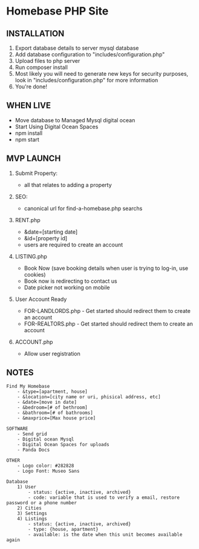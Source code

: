 # Homebase PHP Site

## INSTALLATION
 1) Export database details to server mysql database
 2) Add database configuration to "includes/configuration.php"
 3) Upload files to php server
 4) Run composer install
 5) Most likely you will need to generate new keys for security purposes, look in "includes/configuration.php" for more information
 5) You're done!

## WHEN LIVE
 - Move database to Managed Mysql digital ocean
 - Start Using Digital Ocean Spaces
 - npm install
 - npm start

## MVP LAUNCH
 1) Submit Property:
    - all that relates to adding a property

 2) SEO:
    - canonical url for find-a-homebase.php searchs

 3) RENT.php
    - &date=[starting date]
    - &id=[property id]
    - users are required to create an account

 4) LISTING.php
    - Book Now (save booking details when user is trying to log-in, use cookies)
    - Book now is redirecting to contact us
    - Date picker not working on mobile

 5) User Account Ready
    - FOR-LANDLORDS.php - Get started should redirect them to create an account
    - FOR-REALTORS.php - Get started should redirect them to create an account

 6) ACCOUNT.php 
    - Allow user registration

## NOTES
    Find My Homebase
        - &type=[apartment, house]
        - &location=[city name or uri, phisical address, etc]
        - &date=[move in date]
        - &bedroom=[# of bethroom]
        - &bathroom=[# of bathrooms]
        - &maxprice=[Max house price]

    SOFTWARE
        - Send grid
        - Digital ocean Mysql 
        - Digital Ocean Spaces for uploads
        - Panda Docs

    OTHER
        - Logo color: #282828
        - Logo Font: Museo Sans

    Database
        1) User
            - status: {active, inactive, archived}
            - code: variable that is used to verify a email, restore password or a phone number
        2) Cities
        3) Settings
        4) Listings
            - status: {active, inactive, archived}
            - type: {house, apartment}
            - available: is the date when this unit becomes available again


